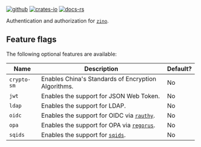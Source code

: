 [![github]](https://github.com/zino-rs/zino)
[![crates-io]](https://crates.io/crates/zino-auth)
[![docs-rs]](https://docs.rs/zino-auth)

[github]: https://img.shields.io/badge/github-8da0cb?labelColor=555555&logo=github
[crates-io]: https://img.shields.io/badge/crates.io-fc8d62?labelColor=555555&logo=rust
[docs-rs]: https://img.shields.io/badge/docs.rs-66c2a5?labelColor=555555&logo=docs.rs

Authentication and authorization for [`zino`].

[`zino`]: https://github.com/zino-rs/zino

## Feature flags

The following optional features are available:

| Name                 | Description                                            | Default? |
|----------------------|--------------------------------------------------------|----------|
| `crypto-sm`          | Enables China's Standards of Encryption Algorithms.    | No       |
| `jwt`                | Enables the support for JSON Web Token.                | No       |
| `ldap`               | Enables the support for LDAP.                          | No       |
| `oidc`               | Enables the support for OIDC via [`rauthy`].           | No       |
| `opa`                | Enables the support for OPA via [`regorus`].           | No       |
| `sqids`              | Enables the support for [`sqids`].                     | No       |

[`rauthy`]: https://crates.io/crates/rauthy-client
[`regorus`]: https://crates.io/crates/regorus
[`sqids`]: https://crates.io/crates/sqids

